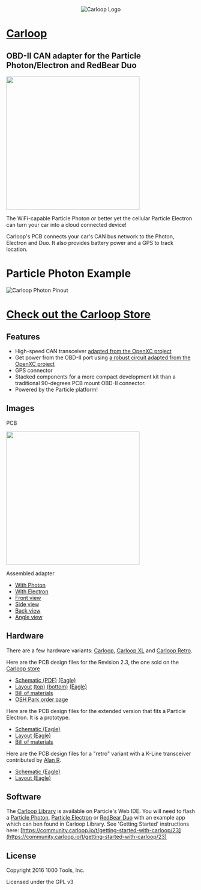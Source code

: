 <p align="center">
  <img src="https://github.com/carloop/hardware/blob/master/images/carloop%20with%20text.png?raw=true" alt="Carloop Logo"/>
</p>

# [Carloop](https://www.carloop.io)
## OBD-II CAN adapter for the Particle Photon/Electron and RedBear Duo

<img src="images/Photo2_750.png" width="355">

The WiFi-capable Particle Photon or better yet the cellular Particle
Electron can turn your car into a cloud connected device!

Carloop's PCB connects your car's CAN bus network to the Photon, Electron and Duo. It also provides battery power and a GPS to track location.

# Particle Photon Example

![Carloop Photon Pinout](images/Carloop_Photon_Pinout_small.png)

# [Check out the Carloop Store](https://store.carloop.io/)


## Features

* High-speed CAN transceiver [adapted from the OpenXC project](https://github.com/openxc/reference-vi/blob/gh-pages/electrical/design/can.mkd)
* Get power from the OBD-II port using [a robust circuit adapted from the OpenXC project](https://github.com/openxc/reference-vi/blob/gh-pages/electrical/design/power.mkd)
* GPS connector
* Stacked components for a more compact development kit than a
traditional 90-degrees PCB mount OBD-II connector.
* Powered by the Particle platform!

## Images

PCB

<img src="images/Photo1_750.png" width="355">

Assembled adapter

* [With Photon](images/detail-photon.jpg)
* [With Electron](images/detail-electron.jpg)
* [Front view](images/front.png)
* [Side view](images/detail-side.jpg)
* [Back view](images/back.png)
* [Angle view](images/angle.png)

## Hardware

There are a few hardware variants: [Carloop](Carloop.v2), [Carloop XL](CarloopXL.v3) and [Carloop Retro](CarloopRetro.v0).

Here are the PCB design files for the Revision 2.3, the one sold on the [Carloop store](https://store.carloop.io)

* [Schematic (PDF)](Carloop.v2/Carloop-v2.3.pdf)
  [(Eagle)](Carloop.v2/Carloop-v2.3.sch)
* [Layout](Carloop.v2/Carloop-v2.3-pcb-combined.pdf)
  [(top)](Carloop.v2/Carloop-v2.3-layout-top.pdf)
  [(bottom)](Carloop.v2/Carloop-v2.3-layout-bottom.pdf)
  [(Eagle)](Carloop.v2/Carloop-v2.3.brd)
* [Bill of materials](Carloop.v2/Carloop-v2.3_BOM.csv)
* [OSH Park order page](https://oshpark.com/shared_projects/ir8I9vT6)

Here are the PCB design files for the extended version that fits a Particle Electron. It is a prototype.

* [Schematic (Eagle)](CarloopXL.v3/Carloop-v3.1.sch)
* [Layout (Eagle)](CarloopXL.v3/Carloop-v3.1.brd)
* [Bill of materials](CarloopXL.v3/Carloop-v3.1_BOM.csv)

Here are the PCB design files for a "retro" variant with a K-Line transceiver contributed by [Alan R](https://github.com/cyclin-al).

* [Schematic (Eagle)](CarloopRetro.v0/CarloopRetro-v0.1.sch)
* [Layout (Eagle)](CarloopRetro.v0/CarloopRetro-v0.1.brd)

## Software

The [Carloop Library](https://github.com/carloop/carloop-library) is available on Particle's Web IDE.  You will need to flash a [Particle Photon](https://store.carloop.io/products/particle-photon), [Particle Electron](https://store.carloop.io/products/particle-electron) or [RedBear Duo](https://store.carloop.io/products/redbear-duo) with an example app which can ben found in Carloop Library.   See 'Getting Started' instructions here: [https://community.carloop.io/t/getting-started-with-carloop/23](https://community.carloop.io/t/getting-started-with-carloop/23)

## License

Copyright 2016 1000 Tools, Inc.

Licensed under the GPL v3

